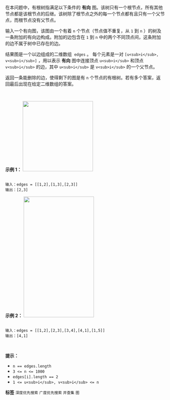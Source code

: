在本问题中，有根树指满足以下条件的 **有向** 图。该树只有一个根节点，所有其他节点都是该根节点的后继。该树除了根节点之外的每一个节点都有且只有一个父节点，而根节点没有父节点。

输入一个有向图，该图由一个有着 `n` 个节点（节点值不重复，从 `1` 到 `n` ）的树及一条附加的有向边构成。附加的边包含在 `1` 到 `n` 中的两个不同顶点间，这条附加的边不属于树中已存在的边。

结果图是一个以边组成的二维数组  `edges` 。 每个元素是一对 `[u<sub>i</sub>, v<sub>i</sub>]` ，用以表示 **有向** 图中连接顶点 `u<sub>i</sub>` 和顶点 `v<sub>i</sub>` 的边，其中 `u<sub>i</sub>` 是 `v<sub>i</sub>` 的一个父节点。

返回一条能删除的边，使得剩下的图是有 `n` 个节点的有根树。若有多个答案，返回最后出现在给定二维数组的答案。

 

 **示例 1：** 
<img alt="" src="https://assets.leetcode.com/uploads/2020/12/20/graph1.jpg" style="width: 222px; height: 222px;" />
```

输入：edges = [[1,2],[1,3],[2,3]]
输出：[2,3]

```
 **示例 2：** 
<img alt="" src="https://assets.leetcode.com/uploads/2020/12/20/graph2.jpg" style="width: 222px; height: 382px;" />
```

输入：edges = [[1,2],[2,3],[3,4],[4,1],[1,5]]
输出：[4,1]

```
 

 **提示：** 
-  `n == edges.length` 
-  `3 <= n <= 1000` 
-  `edges[i].length == 2` 
-  `1 <= u<sub>i</sub>, v<sub>i</sub> <= n` 
 
**标签**
`深度优先搜索` `广度优先搜索` `并查集` `图` 

